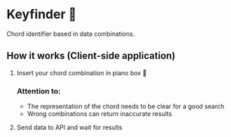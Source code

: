 # Keyfinder :mag_right:
Chord identifier based in data combinations.

## How it works (Client-side application)
1. Insert your chord combination in piano box :musical_keyboard:

   ### Attention to:
   - The representation of the chord needs to be clear for a good search
   - Wrong combinations can return inaccurate results
   
2. Send data to API and wait for results
